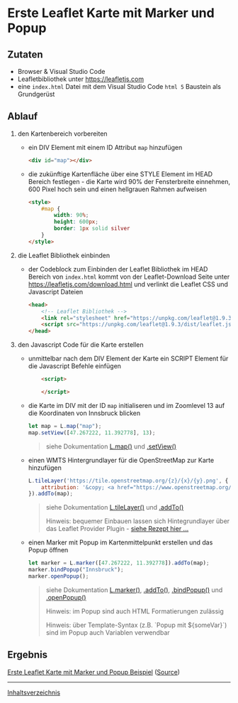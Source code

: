# Erste Leaflet Karte mit Marker und Popup

## Zutaten

- Browser & Visual Studio Code
- Leafletbibliothek unter <https://leafletjs.com>
- eine `index.html` Datei mit dem Visual Studio Code `html 5` Baustein als Grundgerüst

## Ablauf

1. den Kartenbereich vorbereiten

    - ein DIV Element mit einem ID Attribut `map` hinzufügen

        ```html
        <div id="map"></div>
        ```

    - die zukünftige Kartenfläche über eine STYLE Element im HEAD Bereich festlegen - die Karte wird 90% der Fensterbreite einnehmen, 600 Pixel hoch sein und einen hellgrauen Rahmen aufweisen

        ```html
        <style>
            #map {
                width: 90%;
                height: 600px;
                border: 1px solid silver
            }
        </style>
        ```

2. die Leaflet Bibliothek einbinden

    - der Codeblock zum Einbinden der Leaflet Bibliothek im HEAD Bereich von `index.html` kommt von der Leaflet-Download Seite unter <https://leafletjs.com/download.html> und verlinkt die Leaflet CSS und Javascript Dateien

        ```html
        <head>
            <!-- Leaflet Bibliothek -->
            <link rel="stylesheet" href="https://unpkg.com/leaflet@1.9.3/dist/leaflet.css" integrity="sha256-kLaT2GOSpHechhsozzB+flnD+zUyjE2LlfWPgU04xyI=" crossorigin="" />
            <script src="https://unpkg.com/leaflet@1.9.3/dist/leaflet.js" integrity="sha256-WBkoXOwTeyKclOHuWtc+i2uENFpDZ9YPdf5Hf+D7ewM=" crossorigin=""></script>
        </head>
        ```

3. den Javascript Code für die Karte erstellen

    - unmittelbar nach dem DIV Element der Karte ein SCRIPT Element für die Javascript Befehle einfügen

        ```html
            <script>

            </script>
        ```

    - die Karte im DIV mit der ID `map` initialiseren und im Zoomlevel 13 auf die Koordinaten von Innsbruck blicken

        ```javascript
        let map = L.map("map");
        map.setView([47.267222, 11.392778], 13);
        ```

        > siehe Dokumentation [L.map()](https://leafletjs.com/reference.html#map) und [.setView()](https://leafletjs.com/reference.html#map-setview)

    - einen WMTS Hintergrundlayer für die OpenStreetMap zur Karte hinzufügen

        ```javascript
        L.tileLayer('https://tile.openstreetmap.org/{z}/{x}/{y}.png', {
            attribution: '&copy; <a href="https://www.openstreetmap.org/copyright">OpenStreetMap</a> contributors'
        }).addTo(map);
        ```

        > siehe Dokumentation [L.tileLayer()](https://leafletjs.com/reference.html#tilelayer) und [.addTo()](https://leafletjs.com/reference.html#tilelayer-addto)
        >
        > Hinweis: bequemer Einbauen lassen sich Hintegrundlayer über das Leaflet Provider Plugin - [siehe Rezept hier ...](plugin_leaflet_provider)

    - einen Marker mit Popup im Kartenmittelpunkt erstellen und das Popup öffnen

        ```javascript
        let marker = L.marker([47.267222, 11.392778]).addTo(map);
        marker.bindPopup("Innsbruck");
        marker.openPopup();
        ```

        > siehe Dokumentation [L.marker()](https://leafletjs.com/reference.html#marker), [.addTo()](https://leafletjs.com/reference.html#marker-addto), [.bindPopup()](https://leafletjs.com/reference.html#marker-bindpopup) und  [.openPopup()](https://leafletjs.com/reference.html#marker-openpopup)
        >
        > Hinweis: im Popup sind auch HTML Formatierungen zulässig
        >
        > Hinweis: über Template-Syntax (z.B. \`Popup mit ${someVar}\`) sind im Popup auch Variablen verwendbar

## Ergebnis

[Erste Leaflet Karte mit Marker und Popup Beispiel](https://webmapping.github.io/cookbook/first_leaflet_map_example.html) ([Source](https://github.com/webmapping/cookbook/blob/main/first_leaflet_map_example.html))

___
[Inhaltsverzeichnis](https://webmapping.github.io/cookbook/index)

